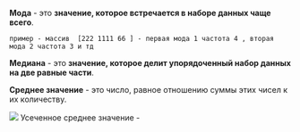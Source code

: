 **Мода** - это **значение, которое встречается в наборе данных чаще всего**.

	пример - массив  [222 1111 66 ] - первая мода 1 частота 4 , вторая мода 2 частота 3 и тд

 **Медиана** - это **значение, которое делит упорядоченный набор данных на две равные части**.

**Среднее значение** - это число, равное отношению суммы этих чисел к их количеству.

![](https://wikimedia.org/api/rest_v1/media/math/render/svg/52a4490ec47192d3f77fbdf9bc8eddacdf2631f2)
Усеченное среднее значение - 